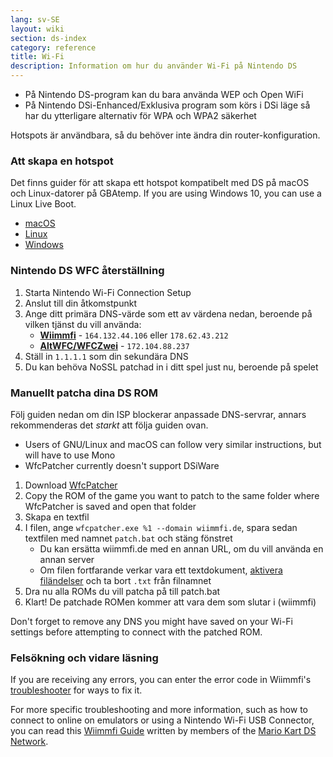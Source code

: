 ```yaml
---
lang: sv-SE
layout: wiki
section: ds-index
category: reference
title: Wi-Fi
description: Information om hur du använder Wi-Fi på Nintendo DS
---
```


- På Nintendo DS-program kan du bara använda WEP och Open WiFi
- På Nintendo DSi-Enhanced/Exklusiva program som körs i DSi läge så har du ytterligare alternativ för WPA och WPA2 säkerhet

Hotspots är användbara, så du behöver inte ändra din router-konfiguration.

### Att skapa en hotspot
Det finns guider för att skapa ett hotspot kompatibelt med DS på macOS och Linux-datorer på GBAtemp. If you are using Windows 10, you can use a Linux Live Boot.
- [macOS](https://gbatemp.net/threads/571658)
- [Linux](https://gbatemp.net/threads/543283)
- [Windows](https://gbatemp.net/questions/how-can-i-put-a-live-os-on-a-dual-boot-with-windows.5319)

### Nintendo DS WFC återställning
1. Starta Nintendo Wi-Fi Connection Setup
1. Anslut till din åtkomstpunkt
1. Ange ditt primära DNS-värde som ett av värdena nedan, beroende på vilken tjänst du vill använda:
   - **[Wiimmfi](https://wiimmfi.de)** - `164.132.44.106` eller `178.62.43.212`
   - **[AltWFC/WFCZwei](https://save-nintendo-wifi.com/)** - `172.104.88.237`
1. Ställ in `1.1.1.1` som din sekundära DNS
1. Du kan behöva NoSSL patchad in i ditt spel just nu, beroende på spelet

### Manuellt patcha dina DS ROM
Följ guiden nedan om din ISP blockerar anpassade DNS-servrar, annars rekommenderas det *starkt* att följa guiden ovan.

- Users of GNU/Linux and macOS can follow very similar instructions, but will have to use Mono
- WfcPatcher currently doesn't support DSiWare

1. Download [WfcPatcher](https://github.com/AdmiralCurtiss/WfcPatcher/releases)
1. Copy the ROM of the game you want to patch to the same folder where WfcPatcher is saved and open that folder
1. Skapa en textfil
1. I filen, ange `wfcpatcher.exe %1 --domain wiimmfi.de`, spara sedan textfilen med namnet `patch.bat` och stäng fönstret
   - Du kan ersätta wiimmfi.de med en annan URL, om du vill använda en annan server
   - Om filen fortfarande verkar vara ett textdokument, [aktivera filändelser](https://dsi.cfw.guide/file-extensions-%28windows%29) och ta bort `.txt` från filnamnet
1. Dra nu alla ROMs du vill patcha på till patch.bat
1. Klart! De patchade ROMen kommer att vara dem som slutar i (wiimmfi)

Don't forget to remove any DNS you might have saved on your Wi-Fi settings before attempting to connect with the patched ROM.

### Felsökning och vidare läsning
If you are receiving any errors, you can enter the error code in Wiimmfi's [troubleshooter](https://wiimmfi.de/error) for ways to fix it.

For more specific troubleshooting and more information, such as how to connect to online on emulators or using a Nintendo Wi-Fi USB Connector, you can read this [Wiimmfi Guide](https://docs.google.com/document/d/1f3PChwQig40UaiPXlh-Gi5CggGiBPzyrpiecLZlT8ZE/edit?usp=sharing) written by members of the [Mario Kart DS Network](https://discord.gg/pa9bea6).
